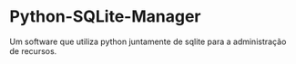 # Python-SQLite-Manager
Um software que utiliza python juntamente de sqlite para a administração de recursos.
